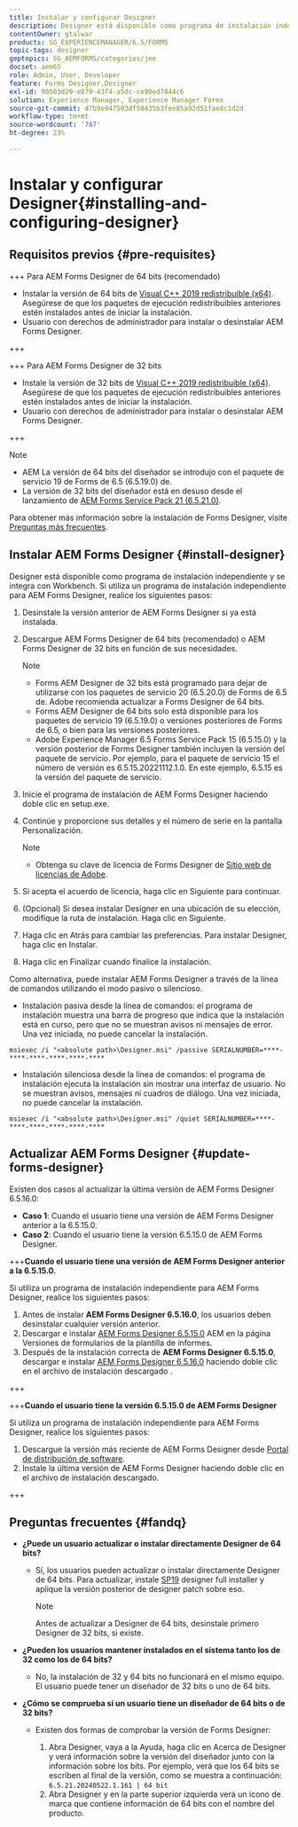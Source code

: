 ```yaml
---
title: Instalar y configurar Designer
description: Designer está disponible como programa de instalación independiente y se integra con Workbench. Aprenda a instalar Designer de forma independiente.
contentOwner: gtalwar
products: SG_EXPERIENCEMANAGER/6.5/FORMS
topic-tags: designer
geptopics: SG_AEMFORMS/categories/jee
docset: aem65
role: Admin, User, Developer
feature: Forms Designer,Designer
exl-id: 90503d29-e079-43f4-a5dc-ce90ed7844c6
solution: Experience Manager, Experience Manager Forms
source-git-commit: d7b9e947503df58435b3fee85a92d51fae8c1d2d
workflow-type: tm+mt
source-wordcount: '787'
ht-degree: 23%

---
```


# Instalar y configurar Designer{#installing-and-configuring-designer}

## Requisitos previos {#pre-requisites}

+++ Para AEM Forms Designer de 64 bits (recomendado)

* Instalar la versión de 64 bits de  [Visual C++ 2019 redistribuible (x64)](https://learn.microsoft.com/es-es/cpp/windows/latest-supported-vc-redist?view=msvc-170). Asegúrese de que los paquetes de ejecución redistribuibles anteriores estén instalados antes de iniciar la instalación.
* Usuario con derechos de administrador para instalar o desinstalar AEM Forms Designer.

+++

+++ Para AEM Forms Designer de 32 bits

* Instale la versión de 32 bits de  [Visual C++ 2019 redistribuible (x64)](https://learn.microsoft.com/es-es/cpp/windows/latest-supported-vc-redist?view=msvc-170). Asegúrese de que los paquetes de ejecución redistribuibles anteriores estén instalados antes de iniciar la instalación.
* Usuario con derechos de administrador para instalar o desinstalar AEM Forms Designer.

+++

>[!NOTE]
>
>* AEM La versión de 64 bits del diseñador se introdujo con el paquete de servicio 19 de Forms de 6.5 (6.5.19.0) de.
>* La versión de 32 bits del diseñador está en desuso desde el lanzamiento de [AEM Forms Service Pack 21 (6.5.21.0)](https://experienceleague.adobe.com/en/docs/experience-manager-release-information/aem-release-updates/forms-updates/aem-forms-releases).

Para obtener más información sobre la instalación de Forms Designer, visite [Preguntas más frecuentes](#fandq).

## Instalar AEM Forms Designer {#install-designer}

Designer está disponible como programa de instalación independiente y se integra con Workbench. Si utiliza un programa de instalación independiente para AEM Forms Designer, realice los siguientes pasos:

1. Desinstale la versión anterior de AEM Forms Designer si ya está instalada.
1. Descargue AEM Forms Designer de 64 bits (recomendado) o AEM Forms Designer de 32 bits en función de sus necesidades.

   >[!NOTE]
   > 
   >* Forms AEM Designer de 32 bits está programado para dejar de utilizarse con los paquetes de servicio 20 (6.5.20.0) de Forms de 6.5 de. Adobe recomienda actualizar a Forms Designer de 64 bits.
   >* Forms AEM Designer de 64 bits solo está disponible para los paquetes de servicio 19 (6.5.19.0) o versiones posteriores de Forms de 6.5, o bien para las versiones posteriores.
   >* Adobe Experience Manager 6.5 Forms Service Pack 15 (6.5.15.0) y la versión posterior de Forms Designer también incluyen la versión del paquete de servicio. Por ejemplo, para el paquete de servicio 15 el número de versión es 6.5.15.20221112.1.0. En este ejemplo, 6.5.15 es la versión del paquete de servicio.

1. Inicie el programa de instalación de AEM Forms Designer haciendo doble clic en setup.exe.
1. Continúe y proporcione sus detalles y el número de serie en la pantalla Personalización.

   >[!NOTE]
   >
   >* Obtenga su clave de licencia de Forms Designer de [Sitio web de licencias de Adobe](https://licensing.adobe.com/).

1. Si acepta el acuerdo de licencia, haga clic en Siguiente para continuar.
1. (Opcional) Si desea instalar Designer en una ubicación de su elección, modifique la ruta de instalación. Haga clic en Siguiente.
1. Haga clic en Atrás para cambiar las preferencias. Para instalar Designer, haga clic en Instalar.
1. Haga clic en Finalizar cuando finalice la instalación.

Como alternativa, puede instalar AEM Forms Designer a través de la línea de comandos utilizando el modo pasivo o silencioso.

* Instalación pasiva desde la línea de comandos: el programa de instalación muestra una barra de progreso que indica que la instalación está en curso, pero que no se muestran avisos ni mensajes de error. Una vez iniciada, no puede cancelar la instalación.

```shell
msiexec /i "<absolute path>\Designer.msi" /passive SERIALNUMBER=****-****-****-****-****-****
```

* Instalación silenciosa desde la línea de comandos: el programa de instalación ejecuta la instalación sin mostrar una interfaz de usuario. No se muestran avisos, mensajes ni cuadros de diálogo. Una vez iniciada, no puede cancelar la instalación.

```shell
msiexec /i "<absolute path>\Designer.msi" /quiet SERIALNUMBER=****-****-****-****-****-****
```

## Actualizar AEM Forms Designer {#update-forms-designer}

Existen dos casos al actualizar la última versión de AEM Forms Designer 6.5.16.0:

* **Caso 1**: Cuando el usuario tiene una versión de AEM Forms Designer anterior a la 6.5.15.0.
* **Caso 2**: Cuando el usuario tiene la versión 6.5.15.0 de AEM Forms Designer.

+++**Cuando el usuario tiene una versión de AEM Forms Designer anterior a la 6.5.15.0.**

Si utiliza un programa de instalación independiente para AEM Forms Designer, realice los siguientes pasos:

1. Antes de instalar **AEM Forms Designer 6.5.16.0**, los usuarios deben desinstalar cualquier versión anterior.
1. Descargar e instalar [AEM Forms Designer 6.5.15.0](https://experienceleague.adobe.com/docs/experience-manager-release-information/aem-release-updates/forms-updates/aem-forms-releases.html?lang=es) AEM en la página Versiones de formularios de la plantilla de informes.
1. Después de la instalación correcta de **AEM Forms Designer 6.5.15.0**, descargar e instalar [AEM Forms Designer 6.5.16.0](https://experienceleague.adobe.com/docs/experience-manager-release-information/aem-release-updates/forms-updates/aem-forms-releases.html?lang=es) haciendo doble clic en el archivo de instalación descargado .

+++

+++**Cuando el usuario tiene la versión 6.5.15.0 de AEM Forms Designer**

Si utiliza un programa de instalación independiente para AEM Forms Designer, realice los siguientes pasos:
1. Descargue la versión más reciente de AEM Forms Designer desde [Portal de distribución de software](https://experienceleague.adobe.com/docs/experience-manager-release-information/aem-release-updates/forms-updates/aem-forms-releases.html?lang=es).
1. Instale la última versión de AEM Forms Designer haciendo doble clic en el archivo de instalación descargado.

+++

## Preguntas frecuentes {#fandq}

* **¿Puede un usuario actualizar o instalar directamente Designer de 64 bits?**
   * Sí, los usuarios pueden actualizar o instalar directamente Designer de 64 bits. Para actualizar, instale [SP19](https://experience.adobe.com/#/downloads/content/software-distribution/en/aem.html?package=/content/software-distribution/en/details.html/content/dam/aem/public/adobe/packages/cq650/servicepack/fd/Designer-Patch/sp19_x64/aemforms_designer_6_5_0_wwe_win.zip) designer full installer y aplique la versión posterior de designer patch sobre eso.

     >[!NOTE]
     > Antes de actualizar a Designer de 64 bits, desinstale primero Designer de 32 bits, si existe.

* **¿Pueden los usuarios mantener instalados en el sistema tanto los de 32 como los de 64 bits?**
   * No, la instalación de 32 y 64 bits no funcionará en el mismo equipo. El usuario puede tener un diseñador de 32 bits o uno de 64 bits.

* **¿Cómo se comprueba si un usuario tiene un diseñador de 64 bits o de 32 bits?**
   * Existen dos formas de comprobar la versión de Forms Designer:

      1. Abra Designer, vaya a la Ayuda, haga clic en Acerca de Designer y verá información sobre la versión del diseñador junto con la información sobre los bits. Por ejemplo, verá que los 64 bits se escriben al final de la versión, como se muestra a continuación:
         `6.5.21.20240522.1.161 | 64 bit`
      1. Abra Designer y en la parte superior izquierda verá un icono de marca que contiene información de 64 bits con el nombre del producto.